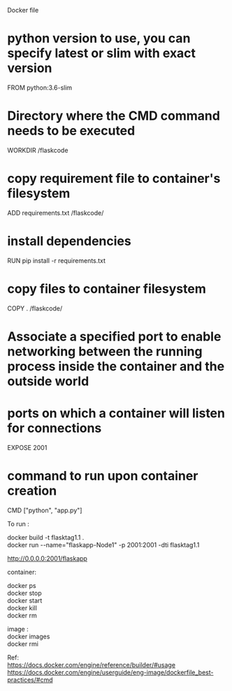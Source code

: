 Docker file  
# python version to use, you can specify latest or slim with exact version  
FROM python:3.6-slim  

# Directory where the CMD command needs to be executed  
WORKDIR /flaskcode  

# copy requirement file to container's filesystem  
ADD requirements.txt /flaskcode/  

# install dependencies  
RUN pip install -r requirements.txt  

# copy files to container filesystem  
COPY . /flaskcode/  

# Associate a specified port to enable networking between the running process inside the container and the outside world  
# ports on which a container will listen for connections  
EXPOSE 2001  

# command to run upon container creation  
CMD ["python", "app.py"]  


To run :

docker build -t flasktag1.1 .  
docker run --name="flaskapp-Node1" -p 2001:2001 -dti flasktag1.1  

http://0.0.0.0:2001/flaskapp  


container:  

docker ps  
docker stop <id>  
docker start <id>  
docker kill <id>  
docker rm <id>  


image :  
docker images  
docker rmi <id>  

Ref:  
https://docs.docker.com/engine/reference/builder/#usage  
https://docs.docker.com/engine/userguide/eng-image/dockerfile_best-practices/#cmd  
